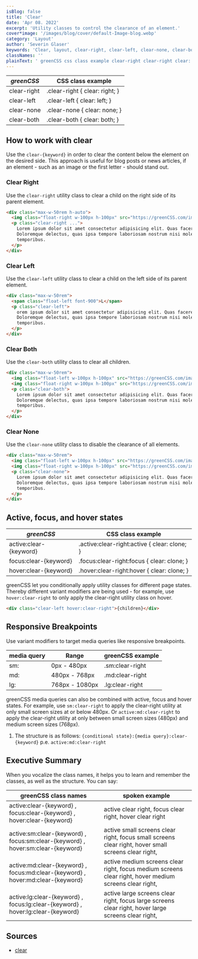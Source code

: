```yaml
---
isBlog: false
title: 'Clear'
date: 'Apr 08. 2022'
excerpt: 'Utility classes to control the clearance of an element.'
cover*image: '/images/blog/cover/default-Image-blog.webp'
category: 'Layout'
author: 'Severin Glaser'
keywords: 'Clear, layout, clear-right, clear-left, clear-none, clear-both'
classNames: ''
plainText: ' greenCSS css class example clear-right clear-right clear: right; clear-left clear-left clear: left; clear-none clear-none clear: none; clear-both clear-both clear: both; how to work with box box sizing use the `clear keyword ` in order to clear the content below the element on the desired side this approach is useful for blog posts or news articles if an element such as an image or the first letter should stand out clear right use the `clear-right` utility class to clear a child on the right side of its parent element  clear left use the `clear-left` utility class to clear a child on the left side of its parent element  clear both use the `clear-both` utility class to clear all children  clear none use the `clear-none` utility class to disable the clearance of all elements  active focus and hover states greenCSS css class example active:clear keyword active :clear-right:active clear: clone; focus:clear keyword focus :clear-right:focus clear: clone; hover:clear keyword hover :clear-right:hover clear: clone; greenCSS let you conditionally apply utility classes for different page states thereby different variant modifiers are being used for example use `hover:clear-right` to only apply the clear-right utility class on hover  responsive breakpoints use variant modifiers to target media queries like responsive breakpoints media query range greenCSS example sm: 0px 480px sm:clear-right md: 480px 768px md:clear-right lg: 768px 1080px lg:clear-right greenCSS media queries can also be combined with active focus and hover states for example use `sm:clear-right` to apply the clear-right utility at only small screen sizes at or below 480px or `active:md:clear-right` to apply the clear-right utility at only between small screen sizes 480px and medium screen sizes 768px 1 the structure is as follows: ` conditional state : media query :clear keyword ` p e `active:md:clear-right` executive summary when you vocalize the class names it helps you to learn and remember the classes as well as the structure you can say: greenCSS class names spoken example active:clear keyword focus:clear keyword hover:clear keyword active clear right focus clear right hover clear right active:sm:clear keyword focus:sm:clear keyword hover:sm:clear keyword active small screens clear right focus small screens clear right hover small screens clear right active:md:clear keyword focus:md:clear keyword hover:md:clear keyword active medium screens clear right focus medium screens clear right hover medium screens clear right active:lg:clear keyword focus:lg:clear keyword hover:lg:clear keyword active large screens clear right focus large screens clear right hover large screens clear right sources clear https: developer mozilla org en-us docs web css clear '
---
```


| _greenCSS_  | CSS class example              |
| ----------- | ------------------------------ |
| clear-right | .clear-right { clear: right; } |
| clear-left  | .clear-left { clear: left; }   |
| clear-none  | .clear-none { clear: none; }   |
| clear-both  | .clear-both { clear: both; }   |

## How to work with clear

Use the `clear-{keyword}` in order to clear the content below the element on the desired side. This approach is useful for blog posts or news articles, if an element - such as an image or the first letter - should stand out.

### Clear Right

Use the `clear-right` utility class to clear a child on the right side of its parent element.

```html
<div class="max-w-50rem h-auto">
  <img class="float-right w-100px h-100px" src="https://greenCSS.com/images/blog/blogcontent/Hero-Image.webp" />
  <p class="clear-right ...">
    Lorem ipsum dolor sit amet consectetur adipisicing elit. Quas facere veritatis nemo adipisci doloribus soluta id?
    Doloremque delectus, quas ipsa tempore laboriosam nostrum nisi molestiae voluptatibus numquam, tempora ipsum
    temporibus.
  </p>
</div>
```

### Clear Left

Use the `clear-left` utility class to clear a child on the left side of its parent element.

```html
<div class="max-w-50rem">
  <span class="float-left font-900">L</span>
  <p class="clear-left">
    orem ipsum dolor sit amet consectetur adipisicing elit. Quas facere veritatis nemo adipisci doloribus soluta id?
    Doloremque delectus, quas ipsa tempore laboriosam nostrum nisi molestiae voluptatibus numquam, tempora ipsum
    temporibus.
  </p>
</div>
```

### Clear Both

Use the `clear-both` utility class to clear all children.

```html
<div class="max-w-50rem">
  <img class="float-left w-100px h-100px" src="https://greenCSS.com/images/blog/blogcontent/Hero-Image.webp" />
  <img class="float-right w-100px h-100px" src="https://greenCSS.com/images/blog/blogcontent/Hero-Image.webp" />
  <p class="clear-both">
    Lorem ipsum dolor sit amet consectetur adipisicing elit. Quas facere veritatis nemo adipisci doloribus soluta id?
    Doloremque delectus, quas ipsa tempore laboriosam nostrum nisi molestiae voluptatibus numquam, tempora ipsum
    temporibus.
  </p>
</div>
```

### Clear None

Use the `clear-none` utility class to disable the clearance of all elements.

```html
<div class="max-w-50rem">
  <img class="float-left w-100px h-100px" src="https://greenCSS.com/images/blog/blogcontent/Hero-Image.webp" />
  <img class="float-right w-100px h-100px" src="https://greenCSS.com/images/blog/blogcontent/Hero-Image.webp" />
  <p class="clear-none">
    Lorem ipsum dolor sit amet consectetur adipisicing elit. Quas facere veritatis nemo adipisci doloribus soluta id?
    Doloremque delectus, quas ipsa tempore laboriosam nostrum nisi molestiae voluptatibus numquam, tempora ipsum
    temporibus.
  </p>
</div>
```

## Active, focus, and hover states

| _greenCSS_             | CSS class example                             |
| ---------------------- | --------------------------------------------- |
| active:clear-{keyword} | .active\:clear-right:active { clear: clone; } |
| focus:clear-{keyword}  | .focus\:clear-right:focus { clear: clone; }   |
| hover:clear-{keyword}  | .hover\:clear-right:hover { clear: clone; }   |

greenCSS let you conditionally apply utility classes for different page states. Thereby different variant modifiers are being used - for example, use `hover:clear-right` to only apply the clear-right utility class on hover.

```html
<div class="clear-left hover:clear-right">{children}</div>
```

## Responsive Breakpoints

Use variant modifiers to target media queries like responsive breakpoints.

| media query | Range          | greenCSS example |
| ----------- | -------------- | ---------------- |
| sm:         | 0px - 480px    | .sm:clear-right  |
| md:         | 480px - 768px  | .md:clear-right  |
| lg:         | 768px - 1080px | .lg:clear-right  |

greenCSS media queries can also be combined with active, focus and hover states. For example, use `sm:clear-right` to apply the clear-right utility at only small screen sizes at or below 480px. Or `active:md:clear-right` to apply the clear-right utility at only between small screen sizes (480px) and medium screen sizes (768px).

1. The structure is as follows: `{conditional state}:{media query}:clear-{keyword}` p.e. `active:md:clear-right`

## Executive Summary

When you vocalize the class names, it helps you to learn and remember the classes, as well as the structure. You can say:

| greenCSS class names                                                            | spoken example                                                                                         |
| ------------------------------------------------------------------------------- | ------------------------------------------------------------------------------------------------------ |
| active:clear-{keyword} , focus:clear-{keyword} , hover:clear-{keyword}          | active clear right, focus clear right, hover clear right                                               |
| active:sm:clear-{keyword} , focus:sm:clear-{keyword} , hover:sm:clear-{keyword} | active small screens clear right, focus small screens clear right, hover small screens clear right,    |
| active:md:clear-{keyword} , focus:md:clear-{keyword} , hover:md:clear-{keyword} | active medium screens clear right, focus medium screens clear right, hover medium screens clear right, |
| active:lg:clear-{keyword} , focus:lg:clear-{keyword} , hover:lg:clear-{keyword} | active large screens clear right, focus large screens clear right, hover large screens clear right,    |

## Sources

- [clear](https://developer.mozilla.org/en-US/docs/Web/CSS/clear)
